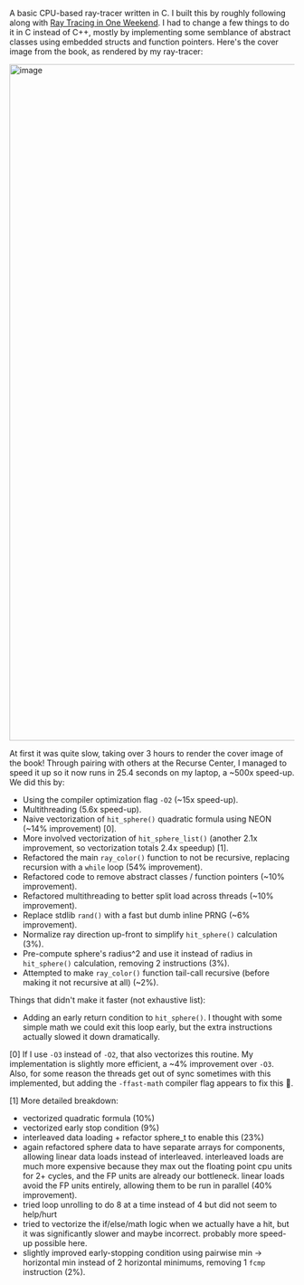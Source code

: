 A basic CPU-based ray-tracer written in C. I built this by roughly following along with [Ray Tracing in One Weekend](https://raytracing.github.io/books/RayTracingInOneWeekend.html). I had to change a few things to do it in C instead of C++, mostly by implementing some semblance of abstract classes using embedded structs and function pointers. Here's the cover image from the book, as rendered by my ray-tracer:

<img width="1196" alt="image" src="https://github.com/JFeintzeig/ray_tracer/assets/4000790/34e24cc8-b564-469d-840c-59a30a7e463d">

At first it was quite slow, taking over 3 hours to render the cover image of the book! Through pairing with others at the Recurse Center, I managed to speed it up so it now runs in 25.4 seconds on my laptop, a ~500x speed-up. We did this by:
* Using the compiler optimization flag `-O2` (~15x speed-up).
* Multithreading (5.6x speed-up).
* Naive vectorization of `hit_sphere()` quadratic formula using NEON (~14% improvement) [0].
* More involved vectorization of `hit_sphere_list()` (another 2.1x improvement, so vectorization totals 2.4x speedup) [1].
* Refactored the main `ray_color()` function to not be recursive, replacing recursion with a `while` loop (54% improvement).
* Refactored code to remove abstract classes / function pointers (~10% improvement).
* Refactored multithreading to better split load across threads (~10% improvement).
* Replace stdlib `rand()` with a fast but dumb inline PRNG (~6% improvement).
* Normalize ray direction up-front to simplify `hit_sphere()` calculation (3%).
* Pre-compute sphere's radius^2 and use it instead of radius in `hit_sphere()` calculation, removing 2 instructions (3%).
* Attempted to make `ray_color()` function tail-call recursive (before making it not recursive at all) (~2%).

Things that didn't make it faster (not exhaustive list):
* Adding an early return condition to `hit_sphere()`. I thought with some simple math we could exit this loop early, but the extra instructions actually slowed it down dramatically.

[0] If I use `-O3` instead of `-O2`, that also vectorizes this routine. My implementation is slightly more efficient, a ~4% improvement over `-O3`. Also, for some reason the threads get out of sync sometimes with this implemented, but adding the `-ffast-math` compiler flag appears to fix this :shrug:.

[1] More detailed breakdown:

- vectorized quadratic formula (10%)
- vectorized early stop condition (9%)
- interleaved data loading + refactor sphere_t to enable this (23%)
- again refactored sphere data to have separate arrays for components, allowing linear data loads instead of interleaved. interleaved loads are much more expensive because they max out the floating point cpu units for 2+ cycles, and the FP units are already our bottleneck. linear loads avoid the FP units entirely, allowing them to be run in parallel (40% improvement).
- tried loop unrolling to do 8 at a time instead of 4 but did not seem to help/hurt
- tried to vectorize the if/else/math logic when we actually have a hit, but it was significantly slower and maybe incorrect. probably more speed-up possible here.
- slightly improved early-stopping condition using pairwise min -> horizontal min instead of 2 horizontal minimums, removing 1 `fcmp` instruction (2%).
